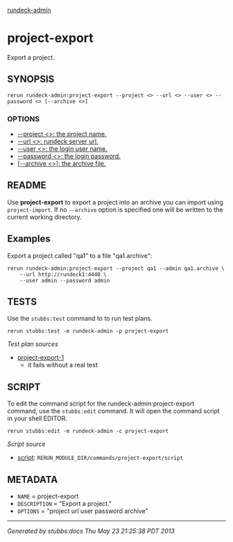 [rundeck-admin](../../index.html)
# project-export 

Export a project.

## SYNOPSIS

    rerun rundeck-admin:project-export --project <> --url <> --user <> --password <> [--archive <>]

### OPTIONS

* [    --project <>: the project name.](../../options/project/index.html)
* [    --url <>: rundeck server url.](../../options/url/index.html)
* [    --user <>: the login user name.](../../options/user/index.html)
* [    --password <>: the login password.](../../options/password/index.html)
* [   [--archive <>]: the archive file.](../../options/archive/index.html)

## README

Use **project-export** to export a project into an archive you
can import using `project-import`. If no `--archive` option
is specified one will be written to the current working directory.

Examples
--------

Export a project called "qa1" to a file "qa1.archive":

    rerun rundeck-admin:project-export --project qa1 --admin qa1.archive \
        --url http://rundeck1:4440 \
        --user admin --password admin 

## TESTS

Use the `stubbs:test` command to to run test plans.

    rerun stubbs:test -m rundeck-admin -p project-export

*Test plan sources*

* [project-export-1](../../tests/project-export-1.html)
  * it fails without a real test

## SCRIPT

To edit the command script for the rundeck-admin:project-export command, 
use the `stubbs:edit`
command. It will open the command script in your shell EDITOR.

    rerun stubbs:edit -m rundeck-admin -c project-export

*Script source*

* [script](script.html): `RERUN_MODULE_DIR/commands/project-export/script`

## METADATA

* `NAME` = project-export
* `DESCRIPTION` = "Export a project."
* `OPTIONS` = "project url user password archive"

----

*Generated by stubbs:docs Thu May 23 21:25:38 PDT 2013*


